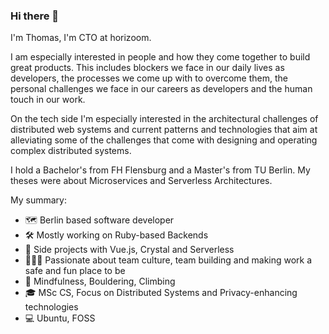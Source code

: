 ### Hi there 👋

I'm Thomas, I'm CTO at horizoom.

I am especially interested in people and how they come together to build great products. This includes blockers we face in our daily lives as developers, the processes we come up with to overcome them, the personal challenges we face in our careers as developers and the human touch in our work.

On the tech side I'm especially interested in the architectural challenges of distributed web systems and current patterns and technologies that aim at alleviating some of the challenges that come with designing and operating complex distributed systems.

I hold a Bachelor's from FH Flensburg and a Master's from TU Berlin. My theses were about Microservices and Serverless Architectures.

My summary:
- 🗺️ Berlin based software developer
- 🛠 Mostly working on Ruby-based Backends
- 🌱 Side projects with Vue.js, Crystal and Serverless
- 🧑‍🤝‍🧑 Passionate about team culture, team building and making work a safe and fun place to be
- 🧘 Mindfulness, Bouldering, Climbing
- 🎓 MSc CS, Focus on Distributed Systems and Privacy-enhancing technologies
- 💻 Ubuntu, FOSS
